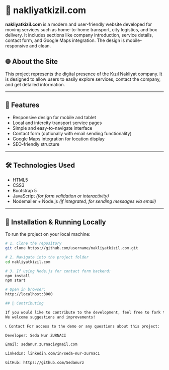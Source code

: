 # 🚚 nakliyatkizil.com

**nakliyatkizil.com** is a modern and user-friendly website developed for moving services such as home-to-home transport, city logistics, and box delivery. It includes sections like company introduction, service details, contact form, and Google Maps integration. The design is mobile-responsive and clean.

## 🌐 About the Site

This project represents the digital presence of the Kızıl Nakliyat company. It is designed to allow users to easily explore services, contact the company, and get detailed information.

---

## 🚀 Features

- Responsive design for mobile and tablet
- Local and intercity transport service pages
- Simple and easy-to-navigate interface
- Contact form (optionally with email sending functionality)
- Google Maps integration for location display
- SEO-friendly structure

---

## 🛠️ Technologies Used

- HTML5  
- CSS3  
- Bootstrap 5 
- JavaScript *(for form validation or interactivity)*  
- Nodemailer + Node.js *(if integrated, for sending messages via email)*

---

## 📁 Installation & Running Locally

To run the project on your local machine:

```bash
# 1. Clone the repository
git clone https://github.com/username/nakliyatkizil.com.git

# 2. Navigate into the project folder
cd nakliyatkizil.com

# 3. If using Node.js for contact form backend:
npm install
npm start

# Open in browser:
http://localhost:3000

## 🤝 Contributing

If you would like to contribute to the development, feel free to fork the repository, make your changes, and submit a pull request.  
We welcome suggestions and improvements!

📞 Contact For access to the demo or any questions about this project:

Developer: Seda Nur ZURNACI

Email: sedanur.zurnaci@gmail.com

LinkedIn: linkedin.com/in/seda-nur-zurnacı

GitHub: https://github.com/Sedanurz
